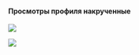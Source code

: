 #### Просмотры профиля накрученные

![](https://komarev.com/ghpvc/?username=ZaViBiS&style=flat-square&color=orange)

![](https://github-profile-summary-cards.vercel.app/api/cards/profile-details?username=ZaViBiS&theme=monokai)

